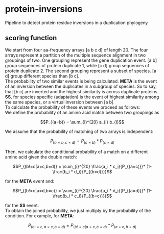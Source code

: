 # protein-inversions
Pipeline to detect protein residue inversions in a duplication phylogeny

## scoring function
We start from four aa-frequency arrays [a b c d] of length 20. The four arrays represent a partition of the
 multiple sequence alignment in two groupings of two. One grouping represent the gene duplication event. 
 [a b] group sequences of protein duplicate 1, while [c d] group sequences of protein duplicate 2.
The second grouping represent a subset of species. [a d] group different species than [b c].  
The probability of two similar events is being calculated. **META** is the event of an inversion between the duplicates 
in a subgroup of species. So to say, that [b c] are inverted and the highest similarity is across duplicate proteins.
**SS**, for species specific (adaptation) is the event of highest similarity among the same species, or a virtual 
inversion between [a b].  
To calculate the probability of these events we proceed as follows:  
We define the probability of an amino acid match between two groupings as
```math
P_{(a=b)} = \sum_{i}^{20} a_{i} b_{i}
```
We assume that the probability of matching of two arrays is independent:
```math
P_{(a=b,c=d)} = P_{(a=b)} * P_{(c=d)}
```
Then, we calculate the conditional probability of a match on a different amino acid given the double match:
```math
P_{(b!=c|a=c,b=d)} = \sum_{i}^{20} \frac{a_i * c_i}{P_{(a=c)}}* (1-\frac{b_i * d_i}{P_{(b=d)}})
```
for the **META** event and:
```math
P_{(b!=c|a=d,b=c)} = \sum_{i}^{20} \frac{a_i * d_i}{P_{(a=d)}}* (1-\frac{b_i * c_i}{P_{(b=c)}})
```
for the **SS** event.  
To obtain the joined probability, we just multiply by the probability of the condition. For example, for **META**:
```math
P_{(b!=c,a=c,b=d)} = P_{(b!=c|a=c,b=d)} * P_{(a=c,b=d)}
```
